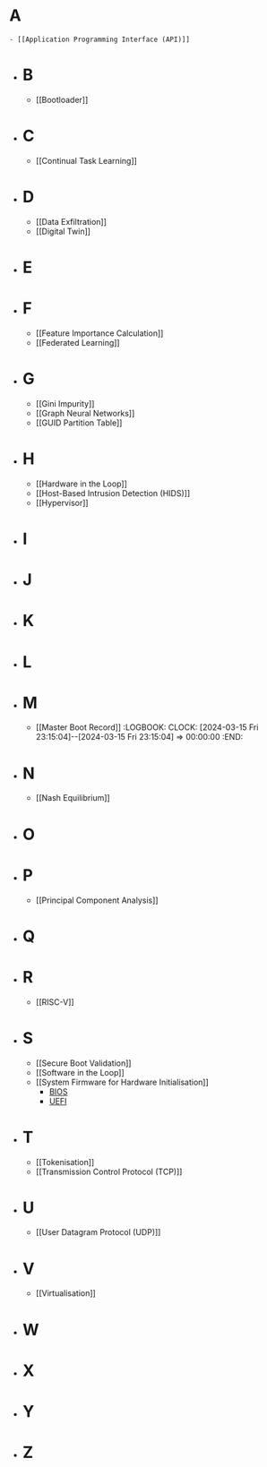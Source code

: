 # A
	- [[Application Programming Interface (API)]]
- # B
	- [[Bootloader]]
- # C
	- [[Continual Task Learning]]
- # D
	- [[Data Exfiltration]]
	- [[Digital Twin]]
- # E
- # F
	- [[Feature Importance Calculation]]
	- [[Federated Learning]]
- # G
	- [[Gini Impurity]]
	- [[Graph Neural Networks]]
	- [[GUID Partition Table]]
- # H
	- [[Hardware in the Loop]]
	- [[Host-Based Intrusion Detection (HIDS)]]
	- [[Hypervisor]]
- # I
- # J
- # K
- # L
- # M
	- [[Master Boot Record]]
	  :LOGBOOK:
	  CLOCK: [2024-03-15 Fri 23:15:04]--[2024-03-15 Fri 23:15:04] =>  00:00:00
	  :END:
- # N
	- [[Nash Equilibrium]]
- # O
- # P
	- [[Principal Component Analysis]]
- # Q
- # R
	- [[RISC-V]]
- # S
	- [[Secure Boot Validation]]
	- [[Software in the Loop]]
	- [[System Firmware for Hardware Initialisation]]
		- [BIOS](((65f5abe1-3fd0-4d2c-b140-a209e3e73979)))
		- [UEFI](((65f5acb6-8065-4120-b6ae-2eefb6328255)))
- # T
	- [[Tokenisation]]
	- [[Transmission Control Protocol (TCP)]]
- # U
	- [[User Datagram Protocol (UDP)]]
- # V
	- [[Virtualisation]]
- # W
- # X
- # Y
- # Z